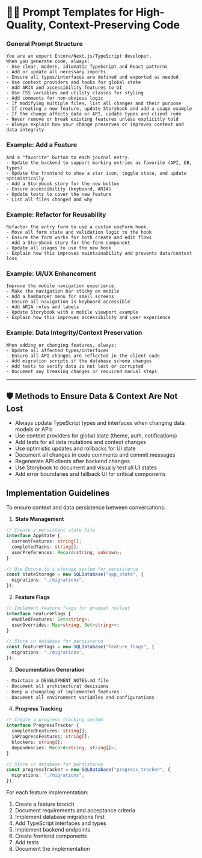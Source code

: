 # 🧑‍💻 Prompt Templates for High-Quality, Context-Preserving Code

### General Prompt Structure
```
You are an expert Encore/Next.js/TypeScript developer. 
When you generate code, always:
- Use clear, modern, idiomatic TypeScript and React patterns
- Add or update all necessary imports
- Ensure all types/interfaces are defined and exported as needed
- Use context providers and hooks for global state
- Add ARIA and accessibility features to UI
- Use CSS variables and utility classes for styling
- Add comments for non-obvious logic
- If modifying multiple files, list all changes and their purpose
- If creating a new feature, update Storybook and add a usage example
- If the change affects data or API, update types and client code
- Never remove or break existing features unless explicitly told
- Always explain how your change preserves or improves context and data integrity
```

### Example: Add a Feature
```
Add a "favorite" button to each journal entry.
- Update the backend to support marking entries as favorite (API, DB, types)
- Update the frontend to show a star icon, toggle state, and update optimistically
- Add a Storybook story for the new button
- Ensure accessibility (keyboard, ARIA)
- Update tests to cover the new feature
- List all files changed and why
```

### Example: Refactor for Reusability
```
Refactor the entry form to use a custom useForm hook.
- Move all form state and validation logic to the hook
- Ensure the form works for both create and edit flows
- Add a Storybook story for the form component
- Update all usages to use the new hook
- Explain how this improves maintainability and prevents data/context loss
```

### Example: UI/UX Enhancement
```
Improve the mobile navigation experience.
- Make the navigation bar sticky on mobile
- Add a hamburger menu for small screens
- Ensure all navigation is keyboard accessible
- Add ARIA roles and labels
- Update Storybook with a mobile viewport example
- Explain how this improves accessibility and user experience
```

### Example: Data Integrity/Context Preservation
```
When adding or changing features, always:
- Update all affected types/interfaces
- Ensure all API changes are reflected in the client code
- Add migration scripts if the database schema changes
- Add tests to verify data is not lost or corrupted
- Document any breaking changes or required manual steps
```

---

## 🛡️ Methods to Ensure Data & Context Are Not Lost

- Always update TypeScript types and interfaces when changing data models or APIs
- Use context providers for global state (theme, auth, notifications)
- Add tests for all data mutations and context changes
- Use optimistic updates and rollbacks for UI state
- Document all changes in code comments and commit messages
- Regenerate API clients after backend changes
- Use Storybook to document and visually test all UI states
- Add error boundaries and fallback UI for critical components 

## Implementation Guidelines

To ensure context and data persistence between conversations:

1. **State Management**
```typescript
// Create a persistent state file
interface AppState {
  currentFeatures: string[];
  completedTasks: string[];
  userPreferences: Record<string, unknown>;
}

// Use Encore.ts's storage system for persistence
const stateStorage = new SQLDatabase("app_state", {
  migrations: "./migrations",
});
```

2. **Feature Flags**
```typescript
// Implement feature flags for gradual rollout
interface FeatureFlags {
  enabledFeatures: Set<string>;
  userOverrides: Map<string, Set<string>>;
}

// Store in database for persistence
const featureFlags = new SQLDatabase("feature_flags", {
  migrations: "./migrations",
});
```

3. **Documentation Generation**
```markdown
- Maintain a DEVELOPMENT_NOTES.md file
- Document all architectural decisions
- Keep a changelog of implemented features
- Document all environment variables and configurations
```

4. **Progress Tracking**
```typescript
// Create a progress tracking system
interface ProgressTracker {
  completedFeatures: string[];
  inProgressFeatures: string[];
  blockers: string[];
  dependencies: Record<string, string[]>;
}

// Store in database for persistence
const progressTracker = new SQLDatabase("progress_tracker", {
  migrations: "./migrations",
});
```

For each feature implementation:

1. Create a feature branch
2. Document requirements and acceptance criteria
3. Implement database migrations first
4. Add TypeScript interfaces and types
5. Implement backend endpoints
6. Create frontend components
7. Add tests
8. Document the implementation



